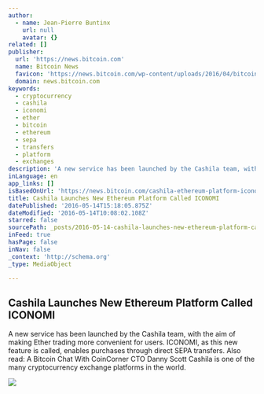 ```yaml
---
author:
  - name: Jean-Pierre Buntinx
    url: null
    avatar: {}
related: []
publisher:
  url: 'https://news.bitcoin.com'
  name: Bitcoin News
  favicon: 'https://news.bitcoin.com/wp-content/uploads/2016/04/bitcoin_fav.png'
  domain: news.bitcoin.com
keywords:
  - cryptocurrency
  - cashila
  - iconomi
  - ether
  - bitcoin
  - ethereum
  - sepa
  - transfers
  - platform
  - exchanges
description: 'A new service has been launched by the Cashila team, with the aim of making Ether trading more convenient for users. ICONOMI, as this new feature is called, enables purchases through direct SEPA transfers. Also read: A Bitcoin Chat With CoinCorner CTO Danny Scott Cashila is one of the many cryptocurrency exchange platforms in the world.'
inLanguage: en
app_links: []
isBasedOnUrl: 'https://news.bitcoin.com/cashila-ethereum-platform-iconomi/'
title: Cashila Launches New Ethereum Platform Called ICONOMI
datePublished: '2016-05-14T15:18:05.875Z'
dateModified: '2016-05-14T10:08:02.108Z'
starred: false
sourcePath: _posts/2016-05-14-cashila-launches-new-ethereum-platform-called-iconomi.md
inFeed: true
hasPage: false
inNav: false
_context: 'http://schema.org'
_type: MediaObject

---
```

<article style=""><h1>Cashila Launches New Ethereum Platform Called ICONOMI</h1><p>A new service has been launched by the Cashila team, with the aim of making Ether trading more convenient for users. ICONOMI, as this new feature is called, enables purchases through direct SEPA transfers. Also read: A Bitcoin Chat With CoinCorner CTO Danny Scott Cashila is one of the many cryptocurrency exchange platforms in the world.</p><img src="https://news.bitcoin.com/wp-content/uploads/2016/05/shutterstock_82131970.jpg" /></article>